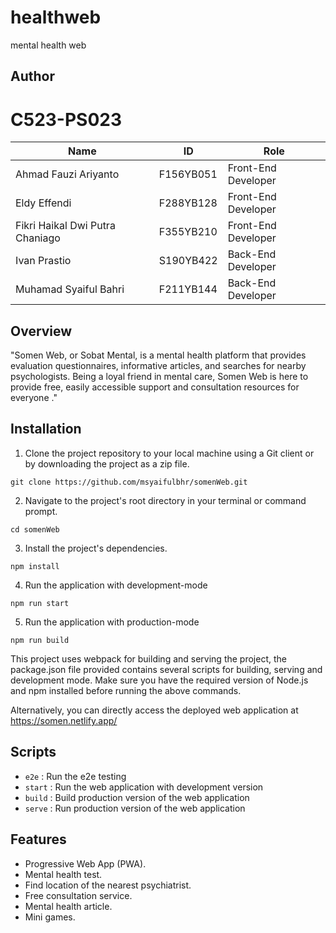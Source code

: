 # healthweb
mental health web

## Author
# C523-PS023
| Name | ID | Role |
|---------|---------|---------|
| Ahmad Fauzi Ariyanto  | F156YB051  | Front-End Developer  |
| Eldy Effendi  | F288YB128  | Front-End Developer  |
| Fikri Haikal Dwi Putra Chaniago | F355YB210  | Front-End Developer  |
| Ivan Prastio  | S190YB422  | Back-End Developer  |
| Muhamad Syaiful Bahri  | F211YB144  | Back-End Developer  |

## Overview
"Somen Web, or Sobat Mental, is a mental health platform that provides evaluation questionnaires, informative articles, and searches for nearby psychologists. Being a loyal friend in mental care, Somen Web is here to provide free, easily accessible support and consultation resources for everyone ."

## Installation
1. Clone the project repository to your local machine using a Git client or by downloading the project as a zip file.
```
git clone https://github.com/msyaifulbhr/somenWeb.git
```
2. Navigate to the project's root directory in your terminal or command prompt.
```
cd somenWeb
```
3. Install the project's dependencies.
```
npm install
```
4. Run the application with development-mode 
```
npm run start
```
5. Run the application with production-mode 
```
npm run build
```

This project uses webpack for building and serving the project, the package.json file provided contains several scripts for building, serving and development mode. Make sure you have the required version of Node.js and npm installed before running the above commands.

Alternatively, you can directly access the deployed web application at https://somen.netlify.app/

## Scripts
- `e2e` : Run the e2e testing
- `start` : Run the web application with development version
- `build` : Build production version of the web application
- `serve` : Run production version of the web application

## Features
- Progressive Web App (PWA).
- Mental health test.
- Find location of the nearest psychiatrist.
- Free consultation service.
- Mental health article.
- Mini games.


